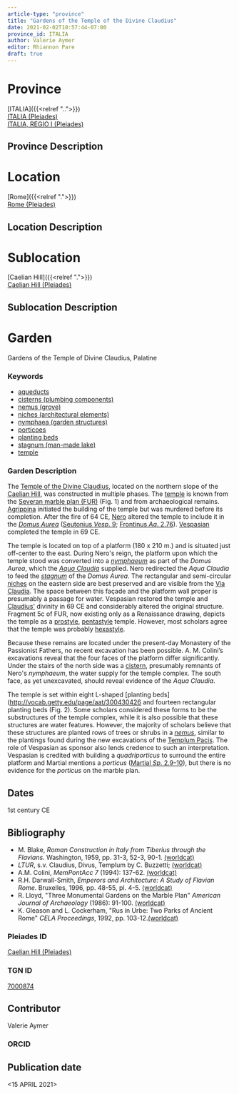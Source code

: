 ```yaml
---
article-type: "province"
title: "Gardens of the Temple of the Divine Claudius"
date: 2021-02-02T10:57:44-07:00
province_id: ITALIA
author: Valerie Aymer
editor: Rhiannon Pare
draft: true
---
```


# Province

[ITALIA]({{<relref "..">}})\
[ITALIA (Pleiades)](https://pleiades.stoa.org/places/1052)\
[ITALIA, REGIO I (Pleiades)](https://pleiades.stoa.org/places/441075550)

## Province Description

<!-- LEAVE THIS BLANK FOR NOW -->

# Location

[Rome]({{<relref ".">}}) \
[Rome (Pleiades)](https://pleiades.stoa.org/places/423025)

## Location Description

<!-- LEAVE THIS BLANK FOR NOW -->

# Sublocation
[Caelian Hill]({{<relref ".">}}) \
[Caelian Hill (Pleiades)](https://pleiades.stoa.org/places/695491849)

## Sublocation Description

<!-- DESCRIPTION -->

# Garden

Gardens of the Temple of Divine Claudius, Palatine

### Keywords

- [aqueducts](http://vocab.getty.edu/page/aat/300006165)
- [cisterns (plumbing components)](http://vocab.getty.edu/page/aat/300052558)
- [nemus (grove)](http://vocab.getty.edu/page/aat/300008884)
- [niches (architectural elements)](http://vocab.getty.edu/page/aat/300002704)
- [nymphaea (garden structures)](http://vocab.getty.edu/page/aat/300006809)
- [porticoes](http://vocab.getty.edu/page/aat/300004145)
- [planting beds](http://vocab.getty.edu/page/aat/300430426)
- [stagnum (man-made lake)](http://vocab.getty.edu/page/aat/300263360)
- [temple](http://vocab.getty.edu/page/aat/300007595)

### Garden Description

The [Temple of the Divine Claudius](https://en.wikipedia.org/wiki/Temple_of_Claudius), located on the northern slope of the [Caelian Hill](https://en.wikipedia.org/wiki/Caelian_Hill), was constructed in multiple phases. The [temple](http://vocab.getty.edu/page/aat/300007595) is known from the [Severan marble plan (FUR)]((https://en.wikipedia.org/wiki/Forma_Urbis_Romae)) (Fig. 1) and from archaeological remains.  [Agrippina](https://www.britannica.com/biography/Julia-Agrippina) initiated the building of the temple but was murdered before its completion. After the fire of 64 CE, [Nero](https://www.britannica.com/biography/Nero-Roman-emperor) altered the temple to include it in the [*Domus Aurea*](https://en.wikipedia.org/wiki/Domus_Aurea) ([Seutonius *Vesp*. 9](http://www.perseus.tufts.edu/hopper/text?doc=Perseus%3Atext%3A1999.02.0061%3Alife%3Dves.%3Achapter%3D9%3Asection%3D1);  [Frontinus *Aq*. 2.76](https://penelope.uchicago.edu/Thayer/L/Roman/Texts/Frontinus/De_Aquis/text*.html)). [Vespasian](https://www.britannica.com/biography/Vespasian) completed the temple in 69 CE.

The temple is located on top of a platform (180 x 210 m.) and is situated just off-center to the east. During Nero's reign, the platform upon which the temple stood was converted into a [*nymphaeum*]((http://vocab.getty.edu/page/aat/300006809)) as part of the *Domus Aurea*, which the [*Aqua Claudia*](https://pleiades.stoa.org/places/423563) supplied. Nero redirected the *Aqua Claudia* to feed the [*stagnum*](http://vocab.getty.edu/page/aat/300263360) of the *Domus Aurea*.  The rectangular and semi-circular [niches](http://vocab.getty.edu/page/aat/300002704) on the eastern side are best preserved and are visible from the [Via Claudia](https://pleiades.stoa.org/places/688514720). The space between this façade and the platform wall proper is presumably a passage for water. Vespasian restored the temple and [Claudius'](https://www.britannica.com/biography/Claudius-Roman-emperor) divinity in 69 CE and considerably altered the original structure. Fragment 5c of FUR, now existing only as a Renaissance drawing, depicts the temple as a [prostyle](http://vocab.getty.edu/page/aat/300163741), [pentastyle](https://www.merriam-webster.com/dictionary/pentastyle) temple. However, most scholars agree that the temple was probably [hexastyle](https://www.merriam-webster.com/dictionary/hexastyle).

Because these remains are located under the present-day Monastery of the Passionist Fathers, no recent excavation has been possible.  A. M. Colini’s excavations reveal that the four faces of the platform differ significantly.  Under the stairs of the north side was a [cistern](http://vocab.getty.edu/page/aat/300052558), presumably remnants of Nero's *nymphaeum*, the water supply for the temple complex.  The south face, as yet unexcavated, should reveal evidence of the *Aqua Claudia*.

The temple is set within eight L-shaped [planting beds](http://vocab.getty.edu/page/aat/300430426 and fourteen rectangular planting beds (Fig. 2).  Some scholars considered these forms to be the substructures of the temple complex, while it is also possible that these structures are water features.  However, the majority of scholars believe that these structures are planted rows of trees or shrubs in a [*nemus*](http://vocab.getty.edu/page/aat/300008884), similar to the plantings found during the new excavations of the [Templum Pacis](https://en.wikipedia.org/wiki/Temple_of_Peace,_Rome). The role of Vespasian as sponsor also lends credence to such an interpretation.  Vespasian is credited with building a *quadriporticus* to surround the entire platform and Martial mentions a *porticus* ([Martial *Sp*. 2.9-10](https://www.thelatinlibrary.com/martial/mart.spec.shtml)), but there is no evidence for the *porticus* on the marble plan.

## Dates

1st century CE

## Bibliography

* M. Blake, *Roman Construction in Italy from Tiberius through the Flavians.* Washington, 1959, pp. 31-3, 52-3, 90-1. [(worldcat)](http://www.worldcat.org/oclc/466937796)
* *LTUR*, s.v. Claudius, Divus, Templum by C. Buzzetti; [(worldcat)](http://www.worldcat.org/oclc/492434566)
* A.M. Colini, *MemPontAcc 7* (1994): 137-62. [(worldcat)](http://www.worldcat.org/oclc/649938962)
* R.H. Darwall-Smith,  *Emperors and Architecture: A Study of Flavian Rome.* Bruxelles, 1996, pp. 48-55, pl. 4-5. [(worldcat)](http://www.worldcat.org/oclc/1000784723)
* R. Lloyd, "Three Monumental Gardens on the Marble Plan" *American Journal of Archaeology* (1986): 91-100. [(worldcat)](http://www.worldcat.org/oclc/1076135742)
* K. Gleason and L. Cockerham, "Rus in Urbe: Two Parks of Ancient Rome" *CELA Proceedings*, 1992, pp. 103-12.[(worldcat)](http://www.worldcat.org/oclc/741989882)

### Pleiades ID

[Caelian Hill (Pleiades)](https://pleiades.stoa.org/places/695491849)

### TGN ID

[7000874](http://vocab.getty.edu/page/tgn/7000874)

## Contributor

Valerie Aymer<!-- [AUTHOR_NAME](AUTHOR_LINK) -->

### ORCID

<!-- [ORCID](https://orcid.org/ORCID) -->

## Publication date
<15 APRIL 2021>
